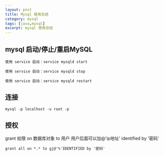 ```yaml
---
layout: post
title: Mysql 使用总结
category: mysql
tags: [java,mysql]
excerpt: mysql 使用总结
---
```


## mysql 启动/停止/重启MySQL

```
使用 service 启动：service mysqld start

使用 service 启动：service mysqld stop

使用 service 启动：service mysqld restart

```

## 连接
```
mysql -p localhost -u root -p
```

## 授权
grant 权限 on 数据库对象 to 用户
用户后面可以加@'ip地址' identified by '密码'
```
grant all on *.* to gj@'%'IDENTIFIED by '密码'
```